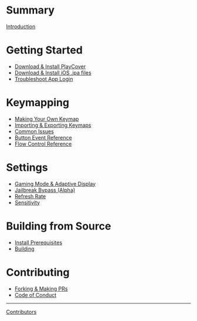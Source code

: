 # Summary

[Introduction](./Introduction.md)

# Getting Started
- [Download & Install PlayCover](./getting_started/download_playcover.md)
- [Download & Install iOS .ipa files](./getting_started/download_ipa.md)
- [Troubleshoot App Login](./getting_started/troubleshoot_login.md)

# Keymapping
- [Making Your Own Keymap]()
- [Importing & Exporting Keymaps]()
- [Common Issues]()
- [Button Event Reference]()
- [Flow Control Reference]()

# Settings
- [Gaming Mode & Adaptive Display]()
- [Jailbreak Bypass (Alpha)]()
- [Refresh Rate]()
- [Sensitivity]()

# Building from Source
- [Install Prerequisites](./building_from_source/install_prerequisites.md)
- [Building]()

# Contributing
- [Forking & Making PRs]()
- [Code of Conduct](./contributing/code_of_conduct.md)

---

[Contributors](./contributors.md)
